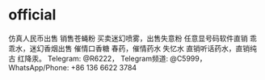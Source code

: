 # official
仿真人民币出售 销售苍蝇粉 买卖迷幻喷雾，出售失意粉 任意显号码软件直销 乖乖水，迷幻香烟出售 催情口香糖 春药，催情药水 失忆水 直销听话药水，直销纯古 红降汞。 Telegram: @R6222， Telegram频道: @C5999， WhatsApp/Phone: +86 136 6622 3784
